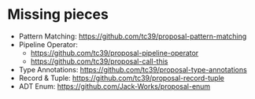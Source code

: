 # Missing pieces
* Pattern Matching: https://github.com/tc39/proposal-pattern-matching
* Pipeline Operator:
  * https://github.com/tc39/proposal-pipeline-operator
  * https://github.com/tc39/proposal-call-this
* Type Annotations: https://github.com/tc39/proposal-type-annotations
* Record & Tuple: https://github.com/tc39/proposal-record-tuple
* ADT Enum: https://github.com/Jack-Works/proposal-enum
